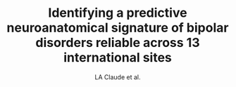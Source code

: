 ---
cat: gaia
subcat: platform
bestof: false
author: LA Claude et al.
title: Identifying a predictive neuroanatomical signature of bipolar disorders reliable across 13 international sites
journal: French Journal of Psychiatry
year: 2019
type: article
---